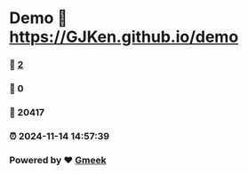 # Demo :link: https://GJKen.github.io/demo 
### :page_facing_up: [2](https://GJKen.github.io/demo/tag.html) 
### :speech_balloon: 0 
### :hibiscus: 20417 
### :alarm_clock: 2024-11-14 14:57:39 
### Powered by :heart: [Gmeek](https://github.com/Meekdai/Gmeek)
